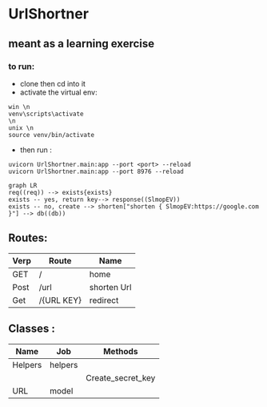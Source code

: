 # UrlShortner

##  meant as a learning exercise


### to run:
- clone then cd into it
- activate the virtual env:
```
win \n
venv\scripts\activate
\n
unix \n
source venv/bin/activate
```
- then run : 
```
uvicorn UrlShortner.main:app --port <port> --reload
uvicorn UrlShortner.main:app --port 8976 --reload
```

```mermaid
graph LR
req((req)) --> exists{exists}
exists -- yes, return key--> response((SlmopEV))
exists -- no, create --> shorten["shorten { SlmopEV:https://google.com }"] --> db((db))  
```

## Routes:

|Verp|Route|Name|
|---|---|---|
|GET|/|home|
|Post|/url|shorten Url|
|Get|/{URL KEY}| redirect|


## Classes : 

|Name|Job|Methods|
|---|---|---|
|Helpers| helpers| |
|||Create_secret_key|
|URL|model||

